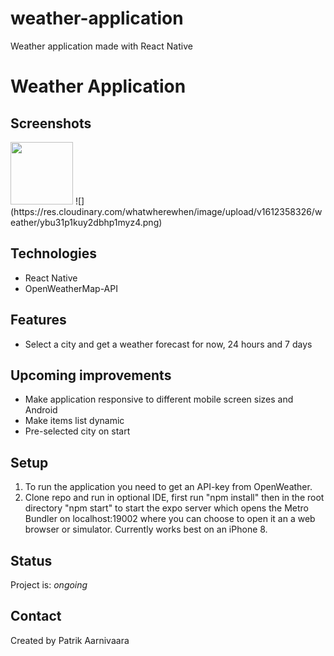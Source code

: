 # weather-application
Weather application made with React Native

# Weather Application

## Screenshots
<img src="https://res.cloudinary.com/whatwherewhen/image/upload/v1612358326/weather/domhji8yshskbypydzah.png" width="auto" height="100">
![](https://res.cloudinary.com/whatwherewhen/image/upload/v1612358326/weather/ybu31p1kuy2dbhp1myz4.png)

## Technologies
* React Native
* OpenWeatherMap-API

## Features
* Select a city and get a weather forecast for now, 24 hours and 7 days

## Upcoming improvements
* Make application responsive to different mobile screen sizes and Android
* Make items list dynamic
* Pre-selected city on start

## Setup
1. To run the application you need to get an API-key from OpenWeather.
2. Clone repo and run in optional IDE, first run "npm install" then in the root directory "npm start" to start the expo server which opens the Metro Bundler on localhost:19002 where you can choose to open it an a web browser or simulator. Currently works best on an iPhone 8.

## Status
Project is: _ongoing_

## Contact
Created by Patrik Aarnivaara
